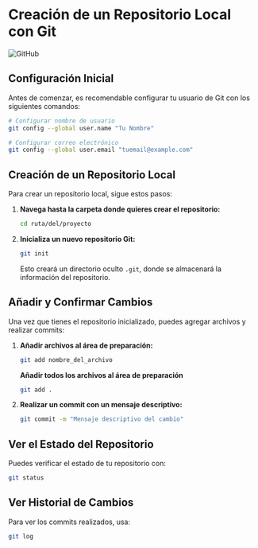 # Creación de un Repositorio Local con Git

![GitHub](https://vabadus.es/images/cache/imagen_nodo/images/articulos/5c9deef127c7d783462103.png)

## Configuración Inicial
Antes de comenzar, es recomendable configurar tu usuario de Git con los siguientes comandos:

```sh
# Configurar nombre de usuario
git config --global user.name "Tu Nombre"

# Configurar correo electrónico
git config --global user.email "tuemail@example.com"
```

## Creación de un Repositorio Local
Para crear un repositorio local, sigue estos pasos:

1. **Navega hasta la carpeta donde quieres crear el repositorio:**
   ```sh
   cd ruta/del/proyecto
   ```
2. **Inicializa un nuevo repositorio Git:**
   ```sh
   git init
   ```
   Esto creará un directorio oculto `.git`, donde se almacenará la información del repositorio.

## Añadir y Confirmar Cambios
Una vez que tienes el repositorio inicializado, puedes agregar archivos y realizar commits:

1. **Añadir archivos al área de preparación:**
   ```sh
   git add nombre_del_archivo
   ```
   **Añadir todos los archivos al área de preparación**
   ```sh
   git add .
   ```
2. **Realizar un commit con un mensaje descriptivo:**
   ```sh
   git commit -m "Mensaje descriptivo del cambio"
   ```

## Ver el Estado del Repositorio
Puedes verificar el estado de tu repositorio con:
```sh
git status
```

## Ver Historial de Cambios
Para ver los commits realizados, usa:
```sh
git log
```
